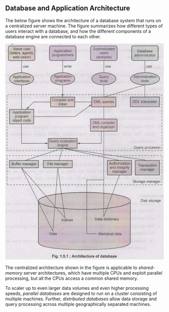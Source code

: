 ## Database and Application Architecture
The below figure shows the architecture of a database system that runs on a centralized server machine. The figure summarizes how different types of users interact with a database, and how the different components of a database engine are connected to each other.  

![DB system structure](https://github.com/tamunoWoks/database_systems/blob/main/images/DB%20architecture.jpg "Database Architecture")

The centralized architecture shown in the figure is applicable to *shared-memory* server architectures, which have multiple CPUs and exploit parallel processing, but all the CPUs access a common shared memory.  

To scaler up to even larger data volumes and even higher processing speeds, *parallel databases* are designed to run on a cluster consisting of multiple machines. Further, *distributed databases* allow data storage and query processing across multiple geographically separated machines.
